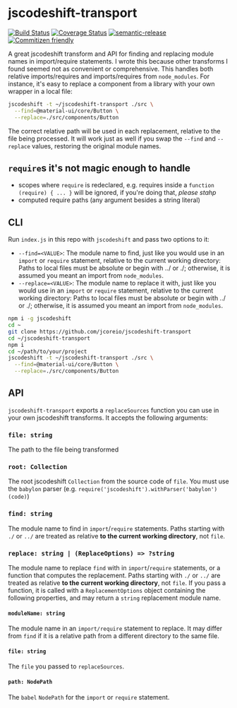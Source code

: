 # jscodeshift-transport

[![Build Status](https://travis-ci.org/jcoreio/jscodeshift-transport.svg?branch=master)](https://travis-ci.org/jcoreio/jscodeshift-transport)
[![Coverage Status](https://codecov.io/gh/jcoreio/jscodeshift-transport/branch/master/graph/badge.svg)](https://codecov.io/gh/jcoreio/jscodeshift-transport)
[![semantic-release](https://img.shields.io/badge/%20%20%F0%9F%93%A6%F0%9F%9A%80-semantic--release-e10079.svg)](https://github.com/semantic-release/semantic-release)
[![Commitizen friendly](https://img.shields.io/badge/commitizen-friendly-brightgreen.svg)](http://commitizen.github.io/cz-cli/)

A great jscodeshift transform and API for finding and replacing module names in
import/require statements.  I wrote this because other transforms I found seemed
not as convenient or comprehensive.  This handles both relative imports/requires
and imports/requires from `node_modules`.  For instance, it's easy to replace a
component from a library with your own wrapper in a local file:

```sh
jscodeshift -t ~/jscodeshift-transport ./src \
  --find=@material-ui/core/Button \
  --replace=./src/components/Button
```

The correct relative path will be used in each replacement, relative to the file
being processed.  It will work just as well if you swap the `--find` and
`--replace` values, restoring the original module names.

## `require`s it's not magic enough to handle
* scopes where `require` is redeclared, e.g. requires inside a
  `function (require) { ... }` will be ignored, if you're doing that,
  *please stahp*
* computed require paths (any argument besides a string literal)

## CLI

Run `index.js` in this repo with `jscodeshift` and pass two options to it:

* `--find=<VALUE>`: The module name to find, just like you would use in an
  `import` or `require` statement, relative to the current working directory:
  Paths to local files must be absolute or begin with ../ or ./; otherwise,
  it is assumed you meant an import from `node_modules`.
* `--replace=<VALUE>`: The module name to replace it with, just like you would
  use in an `import` or `require` statement, relative to the current working directory:
  Paths to local files must be absolute or begin with ../ or ./; otherwise,
  it is assumed you meant an import from `node_modules`.

```sh
npm i -g jscodeshift
cd ~
git clone https://github.com/jcoreio/jscodeshift-transport
cd ~/jscodeshift-transport
npm i
cd ~/path/to/your/project
jscodeshift -t ~/jscodeshift-transport ./src \
  --find=@material-ui/core/Button \
  --replace=./src/components/Button
```

## API

`jscodeshift-transport` exports a `replaceSources` function you can use in your
own jscodeshift transforms.  It accepts the following arguments:

### `file: string`

The path to the file being transformed

### `root: Collection`

The root jscodeshift `Collection` from the source code of `file`.  You must use
the `babylon` parser (e.g. `require('jscodeshift').withParser('babylon')(code)`)

### `find: string`

The module name to find in `import`/`require` statements.
Paths starting with `./` or `../` are treated as relative
**to the current working directory**, not `file`.

### `replace: string | (ReplaceOptions) => ?string`

The module name to replace `find` with in `import`/`require` statements, or a
function that computes the replacement.  Paths starting with `./` or `../`
are treated as relative **to the current working directory**, not `file`.  If
you pass a function, it is called with a `ReplacementOptions` object containing
the following properties, and may return a `string` replacement module name.

#### `moduleName: string`

The module name in an `import/require` statement to replace.  It may differ from
`find` if it is a relative path from a different directory to the same file.

#### `file: string`

The `file` you passed to `replaceSources`.

#### `path: NodePath`

The `babel` `NodePath` for the `import` or `require` statement.
